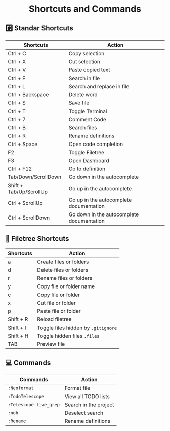 <h1 align="center">Shortcuts and Commands</h1>

## :hash: Standar Shortcuts

| Shortcuts  | Action |
| ------------- | ------------- |
| Ctrl + C  | Copy selection  |
| Ctrl + X  | Cut selection  |
| Ctrl + V  | Paste copied text |
| Ctrl + F  | Search in file |
| Ctrl + L  | Search and replace in file |
| Ctrl + Backspace | Delete word |
| Ctrl + S | Save file |
| Ctrl + T | Toggle Terminal |
| Ctrl + 7 | Comment Code |
| Ctrl + B | Search files |
| Ctrl + R | Rename definitions |
| Ctrl + Space | Open code completion |
| F2 | Toggle Filetree |
| F3 | Open Dashboard |
| Ctrl + F12 | Go to definition |
| Tab/Down/ScrollDown | Go down in the autocomplete |
| Shift + Tab/Up/ScrollUp | Go up in the autocomplete |
| Ctrl + ScrollUp | Go up in the autocomplete documentation |
| Ctrl + ScrollDown | Go down in the autocomplete documentation |

## :evergreen_tree: Filetree Shortcuts
| Shortcuts  | Action |
| ------------- | ------------- |
|       a       | Create files or folders |
|       d       | Delete files or folders |
|       r       | Rename files or folders |
|       y       | Copy file or folder name|
|       c       |   Copy file or folder   |
|       x       |   Cut file or folder    |
|       p       |   Paste file or folder  |
|   Shift + R   |    Reload filetree      |
|   Shift + I   |Toggle files hidden by `.gitignore`|
|   Shift + H   |   Toggle hidden files `.files` |
|      TAB      |       Preview file      |

## :computer: Commands

|   Commands    |     Action    |
| ------------- | ------------- |
| `:Neoformat`  |  Format file  |
| `:TodoTelescope`| View all TODO lists|
| `:Telescope live_grep` | Search in the project |
|     `:noh`    | Deselect search|
|   `:Rename`   | Rename definitions |
